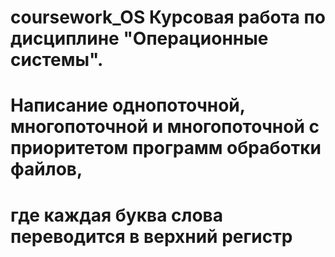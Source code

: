 # coursework_OS Курсовая работа по дисциплине "Операционные системы".
# Написание однопоточной, многопоточной и многопоточной с приоритетом программ обработки файлов,
# где каждая буква слова переводится в верхний регистр
